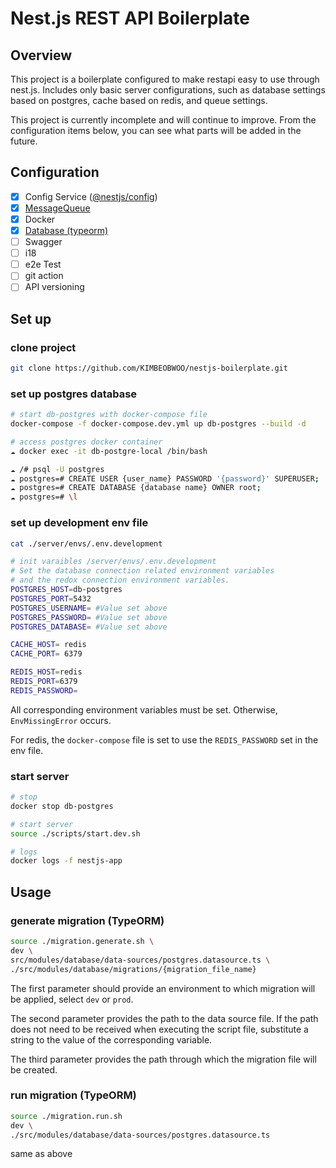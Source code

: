 # Nest.js REST API Boilerplate

## Overview

This project is a boilerplate configured to make restapi easy to use through nest.js.
Includes only basic server configurations, such as database settings based on postgres, cache based on redis, and queue settings.

This project is currently incomplete and will continue to improve.
From the configuration items below, you can see what parts will be added in the future.

## **Configuration**

- [x]  Config Service ([@nestjs/config](https://docs.nestjs.com/techniques/configuration))
- [x]  [MessageQueue](https://docs.nestjs.com/techniques/queues)
- [x]  Docker
- [x]  [Database (typeorm)](https://docs.nestjs.com/techniques/database)
- [ ]  Swagger
- [ ]  i18
- [ ]  e2e Test
- [ ]  git action
- [ ]  API versioning

## Set up

### clone project

```bash
git clone https://github.com/KIMBEOBWOO/nestjs-boilerplate.git
```

### set up postgres database

```bash
# start db-postgres with docker-compose file
docker-compose -f docker-compose.dev.yml up db-postgres --build -d

# access postgres docker container
☁ docker exec -it db-postgre-local /bin/bash

☁ /# psql -U postgres
☁ postgres=# CREATE USER {user_name} PASSWORD '{password}' SUPERUSER;
☁ postgres=# CREATE DATABASE {database name} OWNER root;
☁ postgres=# \l
```

### set up development env file

```bash
cat ./server/envs/.env.development

# init varaibles /server/envs/.env.development
# Set the database connection related environment variables 
# and the redox connection environment variables.
POSTGRES_HOST=db-postgres
POSTGRES_PORT=5432
POSTGRES_USERNAME= #Value set above
POSTGRES_PASSWORD= #Value set above
POSTGRES_DATABASE= #Value set above

CACHE_HOST= redis
CACHE_PORT= 6379

REDIS_HOST=redis
REDIS_PORT=6379
REDIS_PASSWORD=
```

All corresponding environment variables must be set. Otherwise, `EnvMissingError` occurs.

For redis, the `docker-compose` file is set to use the `REDIS_PASSWORD` set in the env file.

### start server

```bash
# stop
docker stop db-postgres

# start server
source ./scripts/start.dev.sh

# logs
docker logs -f nestjs-app
```

## Usage

### generate migration (TypeORM)

```bash
source ./migration.generate.sh \
dev \
src/modules/database/data-sources/postgres.datasource.ts \
./src/modules/database/migrations/{migration_file_name}
```

The first parameter should provide an environment to which migration will be applied, select `dev` or `prod`.

The second parameter provides the path to the data source file. If the path does not need to be received when executing the script file, substitute a string to the value of the corresponding variable.

The third parameter provides the path through which the migration file will be created.

### run migration (TypeORM)

```bash
source ./migration.run.sh 
dev \
./src/modules/database/data-sources/postgres.datasource.ts
```

same as above
